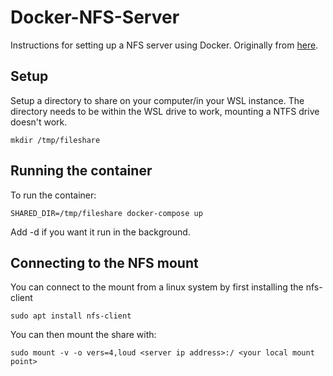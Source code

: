 # Docker-NFS-Server

Instructions for setting up a NFS server using Docker. Originally from [here](https://sysadmins.co.za/setup-a-nfs-server-with-docker/).

## Setup

Setup a directory to share on your computer/in your WSL instance. The directory needs to be within the WSL drive to work, mounting a NTFS drive doesn't work.

```
mkdir /tmp/fileshare
```

## Running the container

To run the container:

```
SHARED_DIR=/tmp/fileshare docker-compose up 
```

Add -d if you want it run in the background.

## Connecting to the NFS mount

You can connect to the mount from a linux system by first installing the nfs-client

```
sudo apt install nfs-client
```

You can then mount the share with:

```
sudo mount -v -o vers=4,loud <server ip address>:/ <your local mount point>